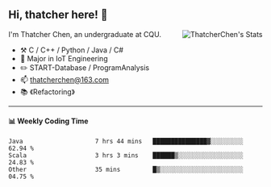 ## Hi, thatcher here! :wave:

<img align="right" src="https://github-readme-stats.vercel.app/api?username=thatcherchen&title_color=333&text_color=777" alt="ThatcherChen's Stats" >

I'm Thatcher Chen, an undergraduate at CQU.

- :hammer_and_pick:  C / C++ / Python / Java / C# 
- :seedling:  Major in IoT Engineering
- :pencil2: START-Database / ProgramAnalysis
- :mailbox: thatcherchen@163.com
- :books: 《Refactoring》

---

#### :bar_chart: Weekly Coding Time

<!--START_SECTION:waka-->

```text
Java                    7 hrs 44 mins   ███████████████▓░░░░░░░░░   62.94 %
Scala                   3 hrs 3 mins    ██████▒░░░░░░░░░░░░░░░░░░   24.83 %
Other                   35 mins         █▒░░░░░░░░░░░░░░░░░░░░░░░   04.75 %
```

<!--END_SECTION:waka-->
